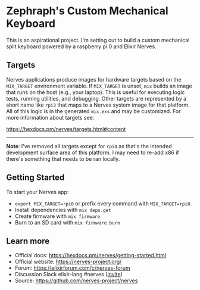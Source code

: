 # Zephraph's Custom Mechanical Keyboard

This is an aspirational project. I'm setting out to build a custom mechanical split keyboard powered by a raspberry pi 0 and Elixir Nerves.

## Targets

Nerves applications produce images for hardware targets based on the
`MIX_TARGET` environment variable. If `MIX_TARGET` is unset, `mix` builds an
image that runs on the host (e.g., your laptop). This is useful for executing
logic tests, running utilities, and debugging. Other targets are represented by
a short name like `rpi3` that maps to a Nerves system image for that platform.
All of this logic is in the generated `mix.exs` and may be customized. For more
information about targets see:

https://hexdocs.pm/nerves/targets.html#content

---

**Note**: I've removed all targets except for `rpi0` as that's the intended development surface area of this platform. I may need to re-add x86 if there's something that needs to be ran locally.

## Getting Started

To start your Nerves app:

- `export MIX_TARGET=rpi0` or prefix every command with
  `MIX_TARGET=rpi0`.
- Install dependencies with `mix deps.get`
- Create firmware with `mix firmware`
- Burn to an SD card with `mix firmware.burn`

## Learn more

- Official docs: https://hexdocs.pm/nerves/getting-started.html
- Official website: https://nerves-project.org/
- Forum: https://elixirforum.com/c/nerves-forum
- Discussion Slack elixir-lang #nerves ([Invite](https://elixir-slackin.herokuapp.com/))
- Source: https://github.com/nerves-project/nerves
